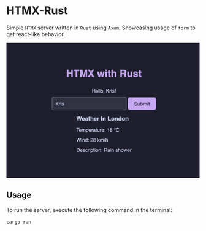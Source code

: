 # HTMX-Rust

Simple `HTMX` server written in `Rust` using `Axum`. Showcasing usage of `form` to get react-like behavior.

![screenshot](./screenshot.png)

## Usage

To run the server, execute the following command in the terminal:

```bash
cargo run
```
